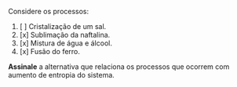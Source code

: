 Considere os processos:

1. [ ] Cristalização de um sal.
2. [x] Sublimação da naftalina.
3. [x] Mistura de água e álcool.
4. [x] Fusão do ferro.

**Assinale** a alternativa que relaciona os processos que ocorrem com aumento de entropia do sistema.
